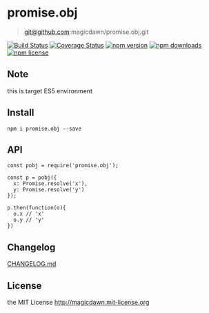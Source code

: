# promise.obj
> git@github.com:magicdawn/promise.obj.git

[![Build Status](https://img.shields.io/travis/magicdawn/promise.obj.svg?style=flat-square)](https://travis-ci.org/magicdawn/promise.obj)
[![Coverage Status](https://img.shields.io/coveralls/magicdawn/promise.obj.svg?style=flat-square)](https://coveralls.io/github/magicdawn/promise.obj?branch=master)
[![npm version](https://img.shields.io/npm/v/promise.obj.svg?style=flat-square)](https://www.npmjs.com/package/promise.obj)
[![npm downloads](https://img.shields.io/npm/dm/promise.obj.svg?style=flat-square)](https://www.npmjs.com/package/promise.obj)
[![npm license](https://img.shields.io/npm/l/promise.obj.svg?style=flat-square)](http://magicdawn.mit-license.org)

## Note
this is target ES5 environment

## Install
```
npm i promise.obj --save
```

## API
```
const pobj = require('promise.obj');

const p = pobj({
  x: Promise.resolve('x'),
  y: Promise.resolve('y')
});

p.then(function(o){
  o.x // 'x'
  o.y // 'y'
})
```

## Changelog
[CHANGELOG.md](CHANGELOG.md)

## License
the MIT License http://magicdawn.mit-license.org